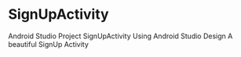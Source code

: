 # SignUpActivity
Android Studio Project
SignUpActivity
Using Android Studio Design A beautiful SignUp Activity
